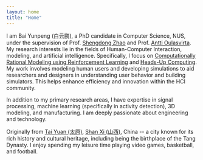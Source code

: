 ```yaml
---
layout: home
title: "Home"
---
```


I am Bai Yunpeng (白云鹏), a PhD candidate in Computer Science, NUS, under the supervision of Prof. [Shengdong Zhao](https://shengdongzhao.com/) and Prof. [Antti Oulasvirta](https://www.aalto.fi/en/people/antti-oulasvirta). My research interests lie in the fields of Human-Computer Interaction, modeling, and artificial intelligence. Specifically, I focus on [Computationally Rational Modeling using Reinforcement Learning](https://doi.org/10.1145/3491102.3517739) and [Heads-Up Computing](https://doi.org/10.1145/3571722). My work involves modeling human users and developing simulations to aid researchers and designers in understanding user behavior and building simulators. This helps enhance efficiency and innovation within the HCI community.

In addition to my primary research areas, I have expertise in signal processing, machine learning (specifically in activity detection), 3D modeling, and manufacturing. I am deeply passionate about engineering and technology.

Originally from [Tai Yuan (太原)](https://en.wikipedia.org/wiki/Taiyuan), [Shan Xi (山西)](https://en.wikipedia.org/wiki/Shanxi), China -- a city known for its rich history and cultural heritage, including being the birthplace of the Tang Dynasty. I enjoy spending my leisure time playing video games, basketball, and football.
